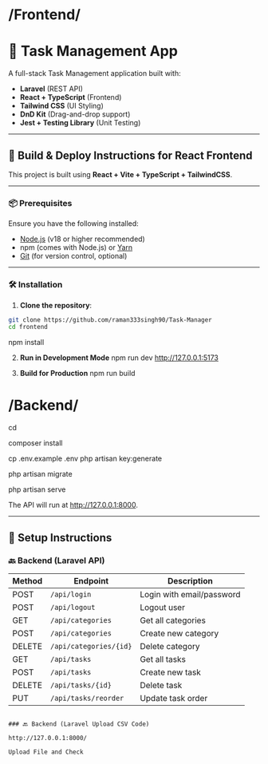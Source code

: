 # /**Frontend**/

# 📝 Task Management App

A full-stack Task Management application built with:

- **Laravel** (REST API)
- **React + TypeScript** (Frontend)
- **Tailwind CSS** (UI Styling)
- **DnD Kit** (Drag-and-drop support)
- **Jest + Testing Library** (Unit Testing)

---

## 🚀 Build & Deploy Instructions for React Frontend

This project is built using **React + Vite + TypeScript + TailwindCSS**.

---

### 📦 Prerequisites

Ensure you have the following installed:

- [Node.js](https://nodejs.org/) (v18 or higher recommended)
- npm (comes with Node.js) or [Yarn](https://yarnpkg.com/)
- [Git](https://git-scm.com/) (for version control, optional)

---

### 🛠️ Installation

1. **Clone the repository**:

```bash
git clone https://github.com/raman333singh90/Task-Manager
cd frontend
```

npm install

2. **Run in Development Mode**
   npm run dev
   http://127.0.0.1:5173

3. **Build for Production**
   npm run build

# /**Backend**/

cd

composer install

cp .env.example .env
php artisan key:generate

php artisan migrate

php artisan serve

The API will run at http://127.0.0.1:8000.

---

## 🔧 Setup Instructions

### 🔙 Backend (Laravel API)

| Method | Endpoint               | Description               |
| ------ | ---------------------- | ------------------------- |
| POST   | `/api/login`           | Login with email/password |
| POST   | `/api/logout`          | Logout user               |
| GET    | `/api/categories`      | Get all categories        |
| POST   | `/api/categories`      | Create new category       |
| DELETE | `/api/categories/{id}` | Delete category           |
| GET    | `/api/tasks`           | Get all tasks             |
| POST   | `/api/tasks`           | Create new task           |
| DELETE | `/api/tasks/{id}`      | Delete task               |
| PUT    | `/api/tasks/reorder`   | Update task order         |

```

### 🔙 Backend (Laravel Upload CSV Code)

http://127.0.0.1:8000/

Upload File and Check
```
